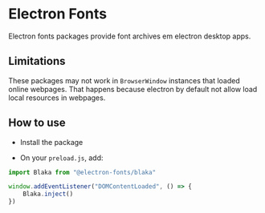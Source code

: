 # Electron Fonts

Electron fonts packages provide font archives em electron desktop apps.

## Limitations

These packages may not work in `BrowserWindow` instances that loaded online webpages. That happens because electron by default not allow load local resources in webpages.

## How to use

* Install the package

* On your `preload.js`, add:

```ts
import Blaka from "@electron-fonts/blaka"

window.addEventListener("DOMContentLoaded", () => {
    Blaka.inject()
})
```
